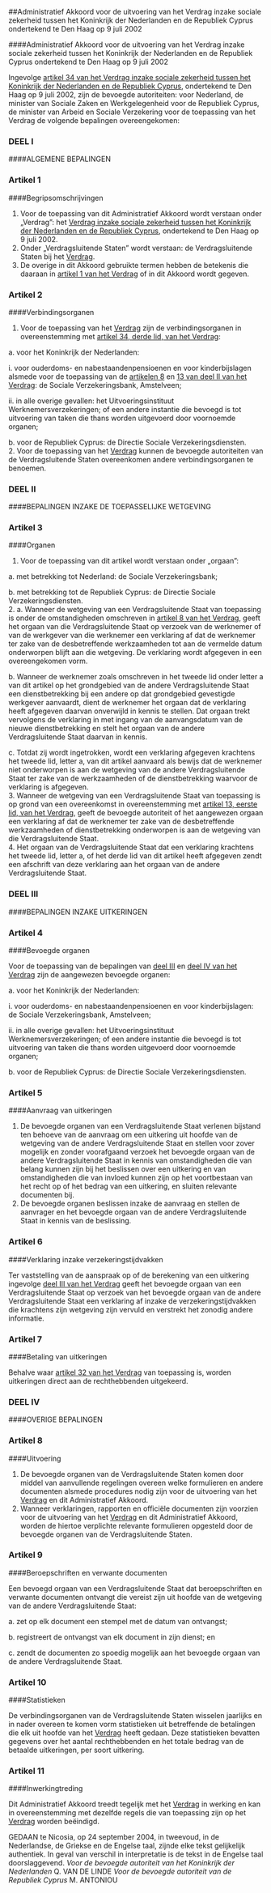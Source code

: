 <meta http-equiv='Content-Type' content='text/html; charset=utf-8' />

##Administratief Akkoord voor de uitvoering van het Verdrag inzake sociale zekerheid tussen het Koninkrijk der Nederlanden en de Republiek Cyprus ondertekend te Den Haag op 9 juli 2002

####Administratief Akkoord voor de uitvoering van het Verdrag inzake sociale zekerheid tussen het Koninkrijk der Nederlanden en de Republiek Cyprus ondertekend te Den Haag op 9 juli 2002

Ingevolge [artikel 34 van het Verdrag inzake sociale zekerheid tussen het Koninkrijk der Nederlanden en de Republiek Cyprus](../../../../../../../../../../../../../verdrag/verdrag/inzake/sociale/zekerheid/tussen/het/koninkrijk/der/nederlanden/en/etc/BWBV0001544/README.md), ondertekend te Den Haag op 9 juli 2002, zijn de bevoegde autoriteiten: voor Nederland, de minister van Sociale Zaken en Werkgelegenheid voor de Republiek Cyprus, de minister van Arbeid en Sociale Verzekering   voor de toepassing van het Verdrag de volgende bepalingen overeengekomen:     
### DEEL  I  

####ALGEMENE BEPALINGEN

### Artikel  1  

####Begripsomschrijvingen

1.  Voor de toepassing van dit Administratief Akkoord wordt verstaan onder „Verdrag”: het [Verdrag inzake sociale zekerheid tussen het Koninkrijk der Nederlanden en de Republiek Cyprus](../../../../../../../../../../../../../verdrag/verdrag/inzake/sociale/zekerheid/tussen/het/koninkrijk/der/nederlanden/en/etc/BWBV0001544/README.md), ondertekend te Den Haag op 9 juli 2002.   
2.  Onder „Verdragsluitende Staten” wordt verstaan: de Verdragsluitende Staten bij het [Verdrag](../../../../../../../../../../../../../verdrag/verdrag/inzake/sociale/zekerheid/tussen/het/koninkrijk/der/nederlanden/en/etc/BWBV0001544/README.md).   
3.  De overige in dit Akkoord gebruikte termen hebben de betekenis die daaraan in [artikel 1 van het Verdrag](../../../../../../../../../../../../../verdrag/verdrag/inzake/sociale/zekerheid/tussen/het/koninkrijk/der/nederlanden/en/etc/BWBV0001544/README.md) of in dit Akkoord wordt gegeven.   

### Artikel  2  

####Verbindingsorganen

1.  Voor de toepassing van het [Verdrag](../../../../../../../../../../../../../verdrag/verdrag/inzake/sociale/zekerheid/tussen/het/koninkrijk/der/nederlanden/en/etc/BWBV0001544/README.md) zijn de verbindingsorganen in overeenstemming met [artikel 34, derde lid, van het Verdrag](../../../../../../../../../../../../../verdrag/verdrag/inzake/sociale/zekerheid/tussen/het/koninkrijk/der/nederlanden/en/etc/BWBV0001544/README.md): 

a. voor het Koninkrijk der Nederlanden: 

i. voor ouderdoms- en nabestaandenpensioenen en voor kinderbijslagen alsmede voor de toepassing van de [artikelen 8](../../../../../../../../../../../../../verdrag/verdrag/inzake/sociale/zekerheid/tussen/het/koninkrijk/der/nederlanden/en/etc/BWBV0001544/README.md) en [13 van deel II van het Verdrag](../../../../../../../../../../../../../verdrag/verdrag/inzake/sociale/zekerheid/tussen/het/koninkrijk/der/nederlanden/en/etc/BWBV0001544/README.md): de Sociale Verzekeringsbank, Amstelveen;  

ii. in alle overige gevallen: het Uitvoeringsinstituut Werknemersverzekeringen;   of een andere instantie die bevoegd is tot uitvoering van taken die thans worden uitgevoerd door voornoemde organen;  

b. voor de Republiek Cyprus: de Directie Sociale Verzekeringsdiensten.     
2.  Voor de toepassing van het [Verdrag](../../../../../../../../../../../../../verdrag/verdrag/inzake/sociale/zekerheid/tussen/het/koninkrijk/der/nederlanden/en/etc/BWBV0001544/README.md) kunnen de bevoegde autoriteiten van de Verdragsluitende Staten overeenkomen andere verbindingsorganen te benoemen.   

### DEEL  II  

####BEPALINGEN INZAKE DE TOEPASSELIJKE WETGEVING

### Artikel  3  

####Organen

1.  Voor de toepassing van dit artikel wordt verstaan onder „orgaan”: 

a. met betrekking tot Nederland: de Sociale Verzekeringsbank;  

b. met betrekking tot de Republiek Cyprus: de Directie Sociale Verzekeringsdiensten.     
2. 
a. Wanneer de wetgeving van een Verdragsluitende Staat van toepassing is onder de omstandigheden omschreven in [artikel 8 van het Verdrag](../../../../../../../../../../../../../verdrag/verdrag/inzake/sociale/zekerheid/tussen/het/koninkrijk/der/nederlanden/en/etc/BWBV0001544/README.md), geeft het orgaan van die Verdragsluitende Staat op verzoek van de werknemer of van de werkgever van die werknemer een verklaring af dat de werknemer ter zake van de desbetreffende werkzaamheden tot aan de vermelde datum onderworpen blijft aan die wetgeving. De verklaring wordt afgegeven in een overeengekomen vorm.  

b. Wanneer de werknemer zoals omschreven in het tweede lid onder letter a van dit artikel op het grondgebied van de andere Verdragsluitende Staat een dienstbetrekking bij een andere op dat grondgebied gevestigde werkgever aanvaardt, dient de werknemer het orgaan dat de verklaring heeft afgegeven daarvan onverwijld in kennis te stellen. Dat orgaan trekt vervolgens de verklaring in met ingang van de aanvangsdatum van de nieuwe dienstbetrekking en stelt het orgaan van de andere Verdragsluitende Staat daarvan in kennis.  

c. Totdat zij wordt ingetrokken, wordt een verklaring afgegeven krachtens het tweede lid, letter a, van dit artikel aanvaard als bewijs dat de werknemer niet onderworpen is aan de wetgeving van de andere Verdragsluitende Staat ter zake van de werkzaamheden of de dienstbetrekking waarvoor de verklaring is afgegeven.     
3.  Wanneer de wetgeving van een Verdragsluitende Staat van toepassing is op grond van een overeenkomst in overeenstemming met [artikel 13, eerste lid, van het Verdrag](../../../../../../../../../../../../../verdrag/verdrag/inzake/sociale/zekerheid/tussen/het/koninkrijk/der/nederlanden/en/etc/BWBV0001544/README.md), geeft de bevoegde autoriteit of het aangewezen orgaan een verklaring af dat de werknemer ter zake van de desbetreffende werkzaamheden of dienstbetrekking onderworpen is aan de wetgeving van die Verdragsluitende Staat.   
4.  Het orgaan van de Verdragsluitende Staat dat een verklaring krachtens het tweede lid, letter a, of het derde lid van dit artikel heeft afgegeven zendt een afschrift van deze verklaring aan het orgaan van de andere Verdragsluitende Staat.   

### DEEL  III  

####BEPALINGEN INZAKE UITKERINGEN

### Artikel  4  

####Bevoegde organen

Voor de toepassing van de bepalingen van [deel III](../../../../../../../../../../../../../verdrag/verdrag/inzake/sociale/zekerheid/tussen/het/koninkrijk/der/nederlanden/en/etc/BWBV0001544/README.md) en [deel IV van het Verdrag](../../../../../../../../../../../../../verdrag/verdrag/inzake/sociale/zekerheid/tussen/het/koninkrijk/der/nederlanden/en/etc/BWBV0001544/README.md) zijn de aangewezen bevoegde organen: 

a. voor het Koninkrijk der Nederlanden: 

i. voor ouderdoms- en nabestaandenpensioenen en voor kinderbijslagen: de Sociale Verzekeringsbank, Amstelveen;  

ii. in alle overige gevallen: het Uitvoeringsinstituut Werknemersverzekeringen;   of een andere instantie die bevoegd is tot uitvoering van taken die thans worden uitgevoerd door voornoemde organen;  

b. voor de Republiek Cyprus: de Directie Sociale Verzekeringsdiensten.    

### Artikel  5  

####Aanvraag van uitkeringen

1.  De bevoegde organen van een Verdragsluitende Staat verlenen bijstand ten behoeve van de aanvraag om een uitkering uit hoofde van de wetgeving van de andere Verdragsluitende Staat en stellen voor zover mogelijk en zonder voorafgaand verzoek het bevoegde orgaan van de andere Verdragsluitende Staat in kennis van omstandigheden die van belang kunnen zijn bij het beslissen over een uitkering en van omstandigheden die van invloed kunnen zijn op het voortbestaan van het recht op of het bedrag van een uitkering, en sluiten relevante documenten bij.   
2.  De bevoegde organen beslissen inzake de aanvraag en stellen de aanvrager en het bevoegde orgaan van de andere Verdragsluitende Staat in kennis van de beslissing.   

### Artikel  6  

####Verklaring inzake verzekeringstijdvakken

Ter vaststelling van de aanspraak op of de berekening van een uitkering ingevolge [deel III van het Verdrag](../../../../../../../../../../../../../verdrag/verdrag/inzake/sociale/zekerheid/tussen/het/koninkrijk/der/nederlanden/en/etc/BWBV0001544/README.md) geeft het bevoegde orgaan van een Verdragsluitende Staat op verzoek van het bevoegde orgaan van de andere Verdragsluitende Staat een verklaring af inzake de verzekeringstijdvakken die krachtens zijn wetgeving zijn vervuld en verstrekt het zonodig andere informatie.  

### Artikel  7  

####Betaling van uitkeringen

Behalve waar [artikel 32 van het Verdrag](../../../../../../../../../../../../../verdrag/verdrag/inzake/sociale/zekerheid/tussen/het/koninkrijk/der/nederlanden/en/etc/BWBV0001544/README.md) van toepassing is, worden uitkeringen direct aan de rechthebbenden uitgekeerd.  

### DEEL  IV  

####OVERIGE BEPALINGEN

### Artikel  8  

####Uitvoering

1.  De bevoegde organen van de Verdragsluitende Staten komen door middel van aanvullende regelingen overeen welke formulieren en andere documenten alsmede procedures nodig zijn voor de uitvoering van het [Verdrag](../../../../../../../../../../../../../verdrag/verdrag/inzake/sociale/zekerheid/tussen/het/koninkrijk/der/nederlanden/en/etc/BWBV0001544/README.md) en dit Administratief Akkoord.   
2.  Wanneer verklaringen, rapporten en officiële documenten zijn voorzien voor de uitvoering van het [Verdrag](../../../../../../../../../../../../../verdrag/verdrag/inzake/sociale/zekerheid/tussen/het/koninkrijk/der/nederlanden/en/etc/BWBV0001544/README.md) en dit Administratief Akkoord, worden de hiertoe verplichte relevante formulieren opgesteld door de bevoegde organen van de Verdragsluitende Staten.   

### Artikel  9  

####Beroepschriften en verwante documenten

Een bevoegd orgaan van een Verdragsluitende Staat dat beroepschriften en verwante documenten ontvangt die vereist zijn uit hoofde van de wetgeving van de andere Verdragsluitende Staat: 

a. zet op elk document een stempel met de datum van ontvangst;  

b. registreert de ontvangst van elk document in zijn dienst; en  

c. zendt de documenten zo spoedig mogelijk aan het bevoegde orgaan van de andere Verdragsluitende Staat.    

### Artikel  10  

####Statistieken

De verbindingsorganen van de Verdragsluitende Staten wisselen jaarlijks en in nader overeen te komen vorm statistieken uit betreffende de betalingen die elk uit hoofde van het [Verdrag](../../../../../../../../../../../../../verdrag/verdrag/inzake/sociale/zekerheid/tussen/het/koninkrijk/der/nederlanden/en/etc/BWBV0001544/README.md) heeft gedaan. Deze statistieken bevatten gegevens over het aantal rechthebbenden en het totale bedrag van de betaalde uitkeringen, per soort uitkering.  

### Artikel  11  

####Inwerkingtreding

Dit Administratief Akkoord treedt tegelijk met het [Verdrag](../../../../../../../../../../../../../verdrag/verdrag/inzake/sociale/zekerheid/tussen/het/koninkrijk/der/nederlanden/en/etc/BWBV0001544/README.md) in werking en kan in overeenstemming met dezelfde regels die van toepassing zijn op het [Verdrag](../../../../../../../../../../../../../verdrag/verdrag/inzake/sociale/zekerheid/tussen/het/koninkrijk/der/nederlanden/en/etc/BWBV0001544/README.md) worden beëindigd.  

GEDAAN te Nicosia, op 24 september 2004, in tweevoud, in de Nederlandse, de Griekse en de Engelse taal, zijnde elke tekst gelijkelijk authentiek. In geval van verschil in interpretatie is de tekst in de Engelse taal doorslaggevend.  *Voor de bevoegde autoriteit van het Koninkrijk der Nederlanden*  Q. VAN DE LINDE  *Voor de bevoegde autoriteit van de Republiek Cyprus*  M. ANTONIOU  


